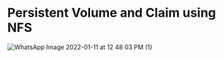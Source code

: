 # Persistent Volume and Claim using NFS 
![WhatsApp Image 2022-01-11 at 12 48 03 PM (1)](https://user-images.githubusercontent.com/76647860/148898152-4e1acda5-9bfb-42bb-a3a3-2a39e0e2ee7e.jpeg)
